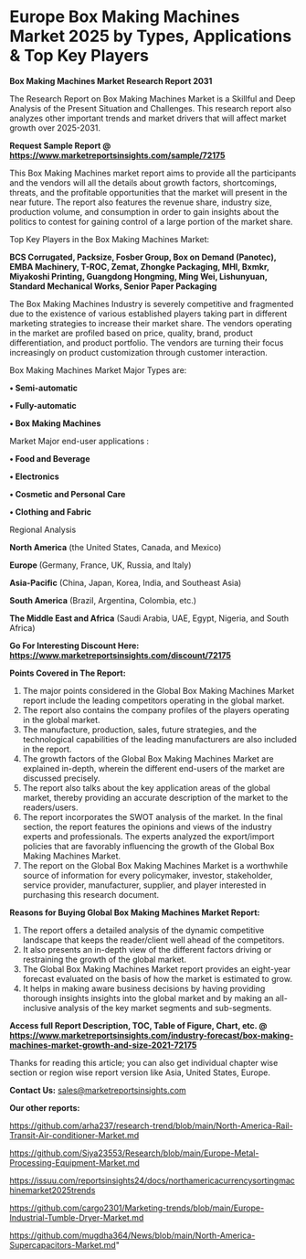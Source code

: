 # Europe Box Making Machines Market 2025 by Types, Applications & Top Key Players

<strong>Box Making Machines Market Research Report 2031</strong>

The Research Report on Box Making Machines Market is a Skillful and Deep Analysis of the Present Situation and Challenges. This research report also analyzes other important trends and market drivers that will affect market growth over 2025-2031.

<strong>Request Sample Report @ <a href=https://www.marketreportsinsights.com/sample/72175>https://www.marketreportsinsights.com/sample/72175</a></strong>

This Box Making Machines market report aims to provide all the participants and the vendors will all the details about growth factors, shortcomings, threats, and the profitable opportunities that the market will present in the near future. The report also features the revenue share, industry size, production volume, and consumption in order to gain insights about the politics to contest for gaining control of a large portion of the market share.

Top Key Players in the Box Making Machines Market:

<strong>BCS Corrugated, Packsize, Fosber Group, Box on Demand (Panotec), EMBA Machinery, T-ROC, Zemat, Zhongke Packaging, MHI, Bxmkr, Miyakoshi Printing, Guangdong Hongming, Ming Wei, Lishunyuan, Standard Mechanical Works, Senior Paper Packaging</strong>

The Box Making Machines Industry is severely competitive and fragmented due to the existence of various established players taking part in different marketing strategies to increase their market share. The vendors operating in the market are profiled based on price, quality, brand, product differentiation, and product portfolio. The vendors are turning their focus increasingly on product customization through customer interaction.

Box Making Machines Market Major Types are:

<strong>• Semi-automatic

• Fully-automatic

• Box Making Machines</strong>

Market Major end-user applications :

<strong>• Food and Beverage

• Electronics

• Cosmetic and Personal Care

• Clothing and Fabric</strong>

Regional Analysis

</u><strong><b>North America</b></strong> (the United States, Canada, and Mexico)

<strong><b>Europe </b></strong>(Germany, France, UK, Russia, and Italy)

<strong><b>Asia-Pacific</b></strong> (China, Japan, Korea, India, and Southeast Asia)

<strong><b>South America</b></strong> (Brazil, Argentina, Colombia, etc.)

<strong><b>The Middle East and Africa</b></strong> (Saudi Arabia, UAE, Egypt, Nigeria, and South Africa)

<strong>Go For Interesting Discount Here: <a href=https://www.marketreportsinsights.com/discount/72175>https://www.marketreportsinsights.com/discount/72175</a></strong>

<strong>Points Covered in The Report:</strong>
<ol>
  <li>The major points considered in the Global Box Making Machines Market report include the leading competitors operating in the global market.</li>
  <li>The report also contains the company profiles of the players operating in the global market.</li>
  <li>The manufacture, production, sales, future strategies, and the technological capabilities of the leading manufacturers are also included in the report.</li>
  <li>The growth factors of the Global Box Making Machines Market are explained in-depth, wherein the different end-users of the market are discussed precisely.</li>
  <li>The report also talks about the key application areas of the global market, thereby providing an accurate description of the market to the readers/users.</li>
  <li>The report incorporates the SWOT analysis of the market. In the final section, the report features the opinions and views of the industry experts and professionals. The experts analyzed the export/import policies that are favorably influencing the growth of the Global Box Making Machines Market.</li>
  <li>The report on the Global Box Making Machines Market is a worthwhile source of information for every policymaker, investor, stakeholder, service provider, manufacturer, supplier, and player interested in purchasing this research document.</li>
</ol>
<strong>Reasons for Buying Global Box Making Machines Market Report:</strong>

<ol>
  <li>The report offers a detailed analysis of the dynamic competitive landscape that keeps the reader/client well ahead of the competitors.</li>
  <li>It also presents an in-depth view of the different factors driving or restraining the growth of the global market.</li>
  <li>The Global Box Making Machines Market report provides an eight-year forecast evaluated on the basis of how the market is estimated to grow.</li>
  <li>It helps in making aware business decisions by having providing thorough insights insights into the global market and by making an all-inclusive analysis of the key market segments and sub-segments.</li>
</ol>
<strong>Access full Report Description, TOC, Table of Figure, Chart, etc. @ <a href=https://www.marketreportsinsights.com/industry-forecast/box-making-machines-market-growth-and-size-2021-72175>https://www.marketreportsinsights.com/industry-forecast/box-making-machines-market-growth-and-size-2021-72175</a></strong>


Thanks for reading this article; you can also get individual chapter wise section or region wise report version like Asia, United States, Europe.

<strong>Contact Us:</strong>
sales@marketreportsinsights.com

<strong>Our other reports:</strong>

<a href=https://github.com/arha237/research-trend/blob/main/North-America-Rail-Transit-Air-conditioner-Market.md>https://github.com/arha237/research-trend/blob/main/North-America-Rail-Transit-Air-conditioner-Market.md</a>

<a href=https://github.com/Siya23553/Research/blob/main/Europe-Metal-Processing-Equipment-Market.md>https://github.com/Siya23553/Research/blob/main/Europe-Metal-Processing-Equipment-Market.md</a>

<a href=https://issuu.com/reportsinsights24/docs/northamericacurrencysortingmachinemarket2025trends>https://issuu.com/reportsinsights24/docs/northamericacurrencysortingmachinemarket2025trends</a>

<a href=https://github.com/cargo2301/Marketing-trends/blob/main/Europe-Industrial-Tumble-Dryer-Market.md>https://github.com/cargo2301/Marketing-trends/blob/main/Europe-Industrial-Tumble-Dryer-Market.md</a>

<a href=https://github.com/mugdha364/News/blob/main/North-America-Supercapacitors-Market.md>https://github.com/mugdha364/News/blob/main/North-America-Supercapacitors-Market.md</a>"

